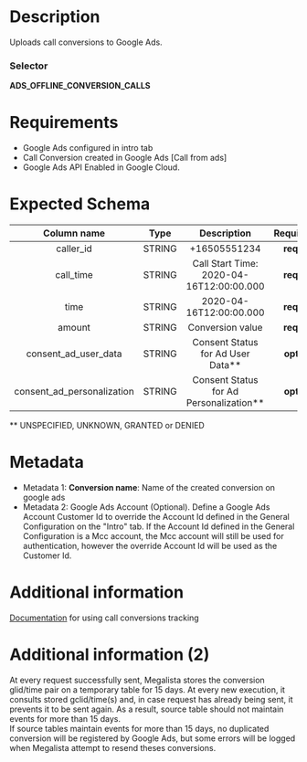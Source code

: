 # Description

Uploads call conversions to Google Ads.

### Selector
**ADS_OFFLINE_CONVERSION_CALLS**

# Requirements

- Google Ads configured in intro tab
- Call Conversion created in Google Ads [Call from ads]
- Google Ads API Enabled in Google Cloud.

# Expected Schema

| Column name | Type | Description | Requirement |
| :---: | :---: | :---: | :---: |
| caller_id |STRING | +16505551234  | **required** |
| call_time | STRING | Call Start Time: 2020-04-16T12:00:00.000 | **required** |
| time | STRING | 2020-04-16T12:00:00.000 | **required** |
| amount | STRING | Conversion value | **required** |
| consent_ad_user_data | STRING | Consent Status for Ad User Data** | **optional** |
| consent_ad_personalization | STRING | Consent Status for Ad Personalization** | **optional** |

** UNSPECIFIED, UNKNOWN, GRANTED or DENIED

# Metadata

- Metadata 1: **Conversion name**: Name of the created conversion on google ads
- Metadata 2: Google Ads Account (Optional). Define a Google Ads Account Customer Id to override the Account Id defined in the General Configuration on the "Intro" tab. If the Account Id defined in the General Configuration is a Mcc account, the Mcc account will still be used for authentication, however the override Account Id will be used as the Customer Id. 

# Additional information

[Documentation](https://support.google.com/google-ads/answer/6301373?hl=en) for using call conversions tracking

# Additional information (2)

At every request successfully sent, Megalista stores the conversion glid/time pair on a temporary table for 15 days. At every new execution, it consults stored gclid/time(s) and, in case request has already being sent, it  prevents it to be sent again. As a result, source table should not maintain events for more than 15 days.  
If source tables maintain events for more than 15 days, no duplicated conversion will be registered by Google Ads, but some errors will be logged when Megalista attempt to resend theses conversions.
